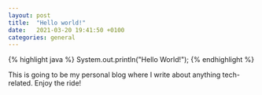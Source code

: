 ```yaml
---
layout: post
title:  "Hello world!"
date:   2021-03-20 19:41:50 +0100
categories: general
---
```


{% highlight java %}
System.out.println("Hello World!");
{% endhighlight %}

This is going to be my personal blog where I write about anything tech-related. Enjoy the ride!